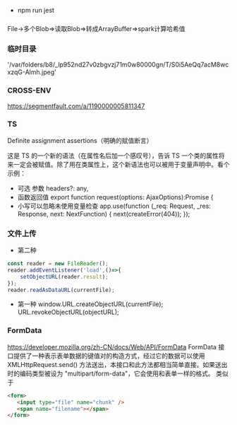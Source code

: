 * npm run jest
###
File->多个Blob=>读取Blob=>转成ArrayBuffer=>spark计算哈希值


### 临时目录
'/var/folders/b8/_lp952nd27v0zbgvzj71m0w80000gn/T/S0i5AeQq7acM8wcxzqG-Almh.jpeg'
### CROSS-ENV
https://segmentfault.com/a/1190000005811347
### TS
Definite assignment assertions（明确的赋值断言）

这是 TS 的一个新的语法（在属性名后加一个感叹号），告诉 TS 一个类的属性将来一定会被赋值。除了用在类属性上，这个新语法也可以被用于变量声明中。看个示例：
* 可选 参数
    headers?: any,
* 函数返回值
export function request(options: AjaxOptions):Promise<any> {
* 小写可以忽略未使用变量检查
app.use(function (_req: Request, _res: Response, next: NextFunction) {
    next(createError(404));
});
### 文件上传
* 第二种

```javascript
const reader = new FileReader();
reader.addEventListener('load',()=>{
    setObjectURL(reader.result);
});
reader.readAsDataURL(currentFile);
```

* 第一种
window.URL.createObjectURL(currentFile);
URL.revokeObjectURL(objectURL);

### FormData
https://developer.mozilla.org/zh-CN/docs/Web/API/FormData
FormData 接口提供了一种表示表单数据的键值对的构造方式，经过它的数据可以使用 XMLHttpRequest.send() 方法送出，本接口和此方法都相当简单直接。如果送出时的编码类型被设为 "multipart/form-data"，它会使用和表单一样的格式。
类似于
```html
<form>
   <input type="file" name="chunk" />
   <span name="filename"></span>
</form>
```